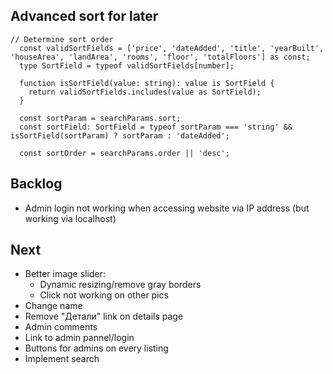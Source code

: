 ## Advanced sort for later

```
// Determine sort order
  const validSortFields = ['price', 'dateAdded', 'title', 'yearBuilt', 'houseArea', 'landArea', 'rooms', 'floor', 'totalFloors'] as const;
  type SortField = typeof validSortFields[number];

  function isSortField(value: string): value is SortField {
    return validSortFields.includes(value as SortField);
  }

  const sortParam = searchParams.sort;
  const sortField: SortField = typeof sortParam === 'string' && isSortField(sortParam) ? sortParam : 'dateAdded';

  const sortOrder = searchParams.order || 'desc';
```


## Backlog

- Admin login not working when accessing website via IP address (but working via localhost)


## Next


- Better image slider:
  - Dynamic resizing/remove gray borders
  - Click not working on other pics
- Change name
- Remove "Детали" link on details page
- Admin comments
- Link to admin pannel/login
- Buttons for admins on every listing
- Implement search